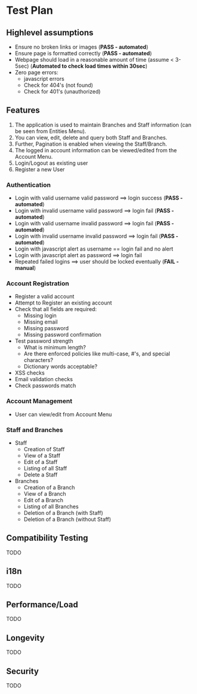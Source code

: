 Test Plan
=========

##  Highlevel assumptions

* Ensure no broken links or images (**PASS - automated**)
* Ensure page is formatted correctly (**PASS - automated**)
* Webpage should load in a reasonable amount of time (assume < 3-5sec) (**Automated to check load times within 30sec**)
* Zero page errors:
	* javascript errors
	* Check for 404's (not found)
	* Check for 401's (unauthorized)

## Features

1. The application is used to maintain Branches and Staff information (can be seen from Entities Menu). 
2. You can view, edit, delete and query both Staff and Branches. 
3. Further, Pagination is enabled when viewing the Staff/Branch. 
4. The logged in account information can be viewed/edited from the Account Menu. 
5. Login/Logout as existing user
6. Register a new User

### Authentication

* Login with valid username valid password ==> login success (**PASS - automated**)
* Login with invalid username valid password ==> login fail (**PASS - automated**)
* Login with valid username invalid password ==> login fail (**PASS - automated**)
* Login with invalid username invalid password ==> login fail (**PASS - automated**)
* Login with javascript alert as username == login fail and no alert
* Login with javascript alert as password ==> login fail
* Repeated failed logins ==> user should be locked eventually (**FAIL - manual**)

### Account Registration

* Register a valid account
* Attempt to Register an existing account
* Check that all fields are required:
	* Missing login
	* Missing email
	* Missing password
	* Missing password confirmation
* Test password strength
	* What is minimum length?
	* Are there enforced policies like multi-case, #'s, and special characters?
	* Dictionary words acceptable?
* XSS checks
* Email validation checks
* Check passwords match

### Account Management

* User can view/edit from Account Menu

### Staff and Branches

* Staff
	* Creation of Staff
	* View of a Staff
	* Edit of a Staff
	* Listing of all Staff
	* Delete a Staff
* Branches
	* Creation of a Branch
	* View of a Branch
	* Edit of a Branch
	* Listing of all Branches
	* Deletion of a Branch (with Staff)
	* Deletion of a Branch (without Staff)

## Compatibility Testing

TODO

## i18n

TODO

## Performance/Load

TODO

## Longevity

TODO

## Security

TODO